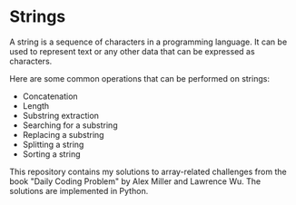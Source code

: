 # Strings

A string is a sequence of characters in a programming language. It can be used to represent text or any other data that can be expressed as characters.

Here are some common operations that can be performed on strings:

- Concatenation
- Length
- Substring extraction
- Searching for a substring
- Replacing a substring
- Splitting a string
- Sorting a string

This repository contains my solutions to array-related challenges from the book "Daily Coding Problem" by Alex Miller and Lawrence Wu. The solutions are implemented in Python.